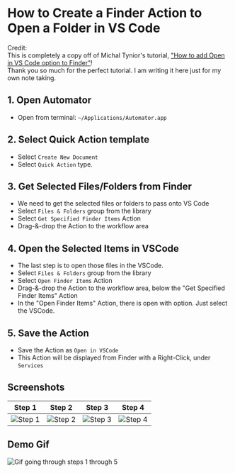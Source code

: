 # How to Create a Finder Action to Open a Folder in VS Code

Credit:  
This is completely a copy off of Michal Tynior's tutorial, ["How to add Open in VS Code option to Finder"](https://brainarchives.com/how-to-add-open-in-vscode-option-to-finder/)!  
Thank you so much for the perfect tutorial. I am writing it here just for my own note taking.

## 1. Open Automator
  * Open from terminal: `~/Applications/Automator.app`

## 2. Select Quick Action template
  * Select `Create New Document`
  * Select `Quick Action` type.

## 3. Get Selected Files/Folders from Finder
  * We need to get the selected files or folders to pass onto VS Code
  * Select `Files & Folders` group from the library
  * Select `Get Specified Finder Items` Action
  * Drag-&-drop the Action to the workflow area

## 4. Open the Selected Items in VSCode
  * The last step is to open those files in the VSCode.
  * Select `Files & Folders` group from the library
  * Select `Open Finder Items` Action
  * Drag-&-drop the Action to the workflow area, below the "Get Specified Finder Items" Action
  * In the "Open Finder Items" Action, there is open with option.  Just select the VSCode.

## 5. Save the Action
  * Save the Action as `Open in VSCode`
  * This Action will be displayed from Finder with a Right-Click, under `Services`

## Screenshots

| Step 1                                                                      | Step 2                                                                      | Step 3                                                                      | Step 4                                                                      |
| --------------------------------------------------------------------------- | --------------------------------------------------------------------------- | --------------------------------------------------------------------------- | --------------------------------------------------------------------------- |
| ![Step 1](https://brainarchives.com/content/images/2019/05/automator_0.png) | ![Step 2](https://brainarchives.com/content/images/2019/05/automator_1.png) | ![Step 3](https://brainarchives.com/content/images/2019/05/automator_2.png) | ![Step 4](https://brainarchives.com/content/images/2019/05/automator_3.png) |

## Demo Gif

![Gif going through steps 1 through 5](../img/vscode_Open_in_VS_Code.gif)
